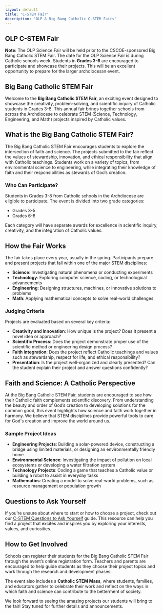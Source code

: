```yaml
---
layout: default
title: "C-STEM Fair"
description: "OLP & Big Bang Catholic C-STEM Fairs"
---
```

## OLP C-STEM Fair

**Note:** The OLP Science Fair will be held prior to the CSCOE-sponsored Big Bang Catholic STEM Fair. The date for the OLP Science Fair is during Catholic schools week. Students in **Grades 3-6** are encouraged to participate and showcase their projects. This will be an excellent opportunity to prepare for the larger archdiocesan event.

## Big Bang Catholic STEM Fair

Welcome to the **Big Bang Catholic STEM Fair**, an exciting event designed to showcase the creativity, problem-solving, and scientific inquiry of Catholic students in Grades 3-8. This annual fair brings together schools from across the Archdiocese to celebrate STEM (Science, Technology, Engineering, and Math) projects inspired by Catholic values.

## What is the Big Bang Catholic STEM Fair?

The Big Bang Catholic STEM Fair encourages students to explore the intersection of faith and science. The projects submitted to the fair reflect the values of stewardship, innovation, and ethical responsibility that align with Catholic teachings. Students work on a variety of topics, from environmental science to engineering, while integrating their knowledge of faith and their responsibilities as stewards of God’s creation.

### Who Can Participate?

Students in Grades 3-8 from Catholic schools in the Archdiocese are eligible to participate. The event is divided into two grade categories:
- Grades 3-5
- Grades 6-8

Each category will have separate awards for excellence in scientific inquiry, creativity, and the integration of Catholic values.

## How the Fair Works

The fair takes place every year, usually in the spring. Participants prepare and present projects that fall within one of the major STEM disciplines:
- **Science**: Investigating natural phenomena or conducting experiments
- **Technology**: Exploring computer science, coding, or technological advancements
- **Engineering**: Designing structures, machines, or innovative solutions to problems
- **Math**: Applying mathematical concepts to solve real-world challenges

### Judging Criteria

Projects are evaluated based on several key criteria:
- **Creativity and Innovation**: How unique is the project? Does it present a novel idea or approach?
- **Scientific Process**: Does the project demonstrate proper use of the scientific method or engineering design process?
- **Faith Integration**: Does the project reflect Catholic teachings and values such as stewardship, respect for life, and ethical responsibility?
- **Presentation**: Is the project well-organized and clearly presented? Can the student explain their project and answer questions confidently?

## Faith and Science: A Catholic Perspective

At the Big Bang Catholic STEM Fair, students are encouraged to see how their Catholic faith complements scientific discovery. From understanding the beauty and order of God’s creation to developing solutions for the common good, this event highlights how science and faith work together in harmony. We believe that STEM disciplines provide powerful tools to care for God's creation and improve the world around us.

### Sample Project Ideas

- **Engineering Projects**: Building a solar-powered device, constructing a bridge using limited materials, or designing an environmentally friendly home
- **Environmental Science**: Investigating the impact of pollution on local ecosystems or developing a water filtration system
- **Technology Projects**: Coding a game that teaches a Catholic value or building a robot to assist in everyday tasks
- **Mathematics**: Creating a model to solve real-world problems, such as resource management or population growth

## Questions to Ask Yourself

If you're unsure about where to start or how to choose a project, check out our [C-STEM Questions to Ask Yourself](./C-STEM_questions_to_ask_yourself.md) guide. This resource can help you find a project that excites and inspires you by exploring your interests, values, and curiosities.

## How to Get Involved

Schools can register their students for the Big Bang Catholic STEM Fair through the event’s online registration form. Teachers and parents are encouraged to help guide students as they choose their project topics and work through the research and development phases.

The event also includes a **Catholic STEM Mass**, where students, families, and educators gather to celebrate their work and reflect on the ways in which faith and science can contribute to the betterment of society.

We look forward to seeing the amazing projects our students will bring to the fair! Stay tuned for further details and announcements.
